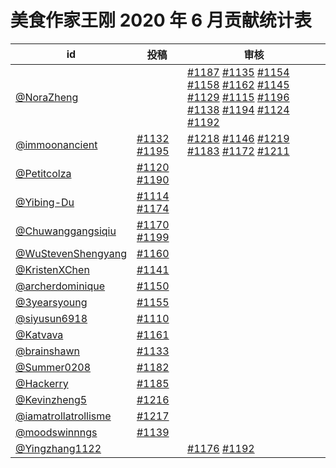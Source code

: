 # 美食作家王刚 2020 年 6 月贡献统计表

| id | 投稿 | 审核 |
| -- | --- | --- |
| [@NoraZheng](https://github.com/NoraZheng) | | [#1187](/../../issues/1187) [#1135](/../../issues/1135) [#1154](/../../issues/1154) [#1158](/../../issues/1158) [#1162](/../../issues/1162) [#1145](/../../issues/1145) [#1129](/../../issues/1129) [#1115](/../../issues/1115) [#1196](/../../issues/1196) [#1138](/../../issues/1138) [#1194](/../../issues/1194) [#1124](/../../issues/1124) [#1192](/../../issues/1192) |
| [@immoonancient](https://github.com/immoonancient) | [#1132](/../../issues/1132) [#1195](/../../issues/1195) | [#1218](/../../issues/1218) [#1146](/../../issues/1146) [#1219](/../../issues/1219) [#1183](/../../issues/1183) [#1172](/../../issues/1172) [#1211](/../../issues/1211) |
| [@Petitcolza](https://github.com/Petitcolza) | [#1120](/../../issues/1120) [#1190](/../../issues/1190) | |
| [@Yibing-Du](https://github.com/Yibing-Du) | [#1114](/../../issues/1114) [#1174](/../../issues/1174) | |
| [@Chuwanggangsiqiu](https://github.com/Chuwanggangsiqiu) | [#1170](/../../issues/1170) [#1199](/../../issues/1199) | |
| [@WuStevenShengyang](https://github.com/WuStevenShengyang) | [#1160](/../../issues/1160) | |
| [@KristenXChen](https://github.com/KristenXChen) | [#1141](/../../issues/1141) | |
| [@archerdominique](https://github.com/archerdominique) | [#1150](/../../issues/1150) | |
| [@3yearsyoung](https://github.com/3yearsyoung) | [#1155](/../../issues/1155) | |
| [@siyusun6918](https://github.com/siyusun6918) | [#1110](/../../issues/1110) | |
| [@Katvava](https://github.com/Katvava) | [#1161](/../../issues/1161) | |
| [@brainshawn](https://github.com/brainshawn) | [#1133](/../../issues/1133) | |
| [@Summer0208](https://github.com/Summer0208) | [#1182](/../../issues/1182) | |
| [@Hackerry](https://github.com/Hackerry) | [#1185](/../../issues/1185) | |
| [@Kevinzheng5](https://github.com/Kevinzheng5) | [#1216](/../../issues/1216) | |
| [@iamatrollatrollisme](https://github.com/iamatrollatrollisme) | [#1217](/../../issues/1217) | |
| [@moodswinnngs](https://github.com/moodswinnngs) | [#1139](/../../issues/1139) | |
| [@Yingzhang1122](https://github.com/Yingzhang1122) | | [#1176](/../../issues/1176) [#1192](/../../issues/1192) |